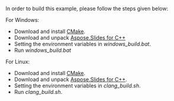In order to build this example, please follow the steps given below:

For Windows:
- Download and install [CMake](https://github.com/Kitware/CMake/releases/).
- Download and unpack [Aspose.Slides for C++](https://downloads.aspose.com/slides/cpp/new-releases/aspose.slides-for-c---21.2/)
- Setting the environment variables in *windows_build.bat*.
- Run *windows_build.bat*

For Linux:
- Download and install [CMake](https://github.com/Kitware/CMake/releases/).
- Download and unpack [Aspose.Slides for C++](https://downloads.aspose.com/slides/cpp/new-releases/aspose.slides-for-c---21.2-linux/).
- Setting the environment variables in *clang_build.sh*.
- Run *clang_build.sh*.